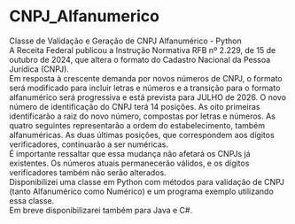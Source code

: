 # CNPJ_Alfanumerico
Classe de Validação e Geração de CNPJ Alfanumérico - Python  
A Receita Federal publicou a Instrução Normativa RFB nº 2.229, de 15 de outubro de 2024, que altera o formato do Cadastro Nacional da Pessoa Jurídica (CNPJ).  
Em resposta à crescente demanda por novos números de CNPJ, o formato será modificado para incluir letras e números e a transição para o formato alfanumérico será progressiva e está prevista para JULHO  de 2026.
O novo número de identificação do CNPJ terá 14 posições. As oito primeiras identificarão a raiz do novo número, compostas por letras e números. As quatro seguintes representarão a ordem do estabelecimento, também alfanuméricas. As duas últimas posições, que correspondem aos dígitos verificadores, continuarão a ser numéricas.  
É importante ressaltar que essa mudança não afetará os CNPJs já existentes. Os números atuais permanecerão válidos, e os dígitos verificadores também não serão alterados.  
Disponibilizei uma classe em Python com métodos para validação de CNPJ (tanto Alfanumérico como Numérico) e um programa exemplo utilizando essa classe.  
Em breve disponibilizarei também para Java e C#.

